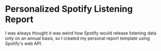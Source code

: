# Personalized Spotify Listening Report

I was always thought it was weird how Spotify would release listening data only on an annual basis, so I created my personal report template using Spotify's web API.

